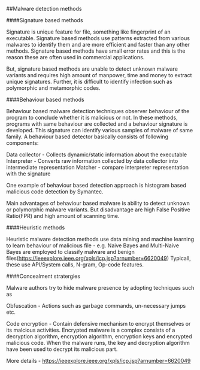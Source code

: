 ##Malware detection methods

####Signature based methods

Signature is unique feature for file, something like fingerprint of an executable. Signature based methods use patterns extracted from various malwares to identify them and are more efficient and faster than any other methods. Signature based methods have small error rates and this is the reason these are often used in commercial applications.

But, signature based methods are unable to detect unknown malware variants and requires high amount of manpower, time and money to extract unique signatures. Further, it is difficult to identify infection such as polymorphic and metamorphic codes.

####Behaviour based methods

Behaviour based malware detection techniques observer behaviour of the program to conclude whether it is malicious or not. In these methods, programs with same behaviour are collected and a behaviour signature is developed. This signature can identify various samples of malware of same family. A behaviour based detector basically consists of following components:

Data collector - Collects dynamic/static information about the executable
Interpreter - Converts raw information collected by data collector into intermediate representation
Matcher - compare interpreter representation with the signature

One example of behaviour based detection approach is histogram based malicious code detection by Symantec.

Main advantages of behaviour based malware is ability to detect unknown or polymorphic malware variants. But disadvantage are high False Positive Ratio(FPR) and high amount of scanning time.

####Heuristic methods

Heuristic malware detection methods use data mining and machine learning to learn behaviour of malicious file - e.g. Naive Bayes and Multi-Naive Bayes are employed to classify malware and benign files(https://ieeexplore.ieee.org/xpls/icp.jsp?arnumber=6620049) Typicall, these use API/System calls, N-gram, Op-code features.

####Concealment stratergies

Malware authors try to hide malware presence by adopting techniques such as

Obfuscation - Actions such as garbage commands, un-necessary jumps etc.

Code encryption - Contain defensive mechanism to encrypt themselves or its malcious activities. Encrypted malware is a complex consists of a decryption algorithm, encryption algorithm, encryption keys and encrypted malicious code. When the malware runs, the key and decryption algorithm have been used to decrypt its malicious part.

More details - https://ieeexplore.ieee.org/xpls/icp.jsp?arnumber=6620049

